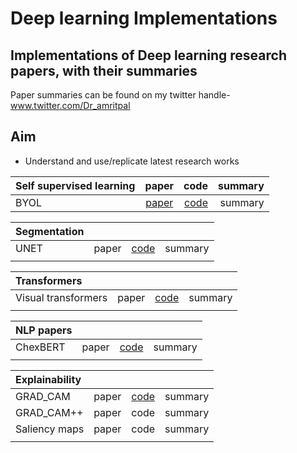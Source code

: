 # Deep learning Implementations

## Implementations of Deep learning research papers, with their summaries

Paper summaries can be found on my twitter handle- 
www.twitter.com/Dr_amritpal 

## Aim
- Understand and use/replicate latest research works 

| Self supervised learning  | paper  | code | summary |
| :---         |     :---:      |          ---: |   ---: |
|  BYOL | [paper](https://arxiv.org/abs/2006.07733)  | [code](https://github.com/Amritpal-001/Paper_Implementations/tree/master/self_supervised/BYOL) | summary |

| Segmentation| | | |
| :---         |     :---:      |          ---: |   ---: |
|  UNET | paper  | [code](https://github.com/Amritpal-001/Paper_Implementations/tree/master/Segmentation/SA-UNet) |summary |   
| | | |

|  Transformers| | | |
| :---         |     :---:      |          ---: |   ---: |
|  Visual transformers | paper  | [code](https://github.com/Amritpal-001/Paper_Implementations/blob/master/Tranformers/Visual_transformer_quick_run.ipynb) |summary |
| | | |

|  NLP papers| | | |
| :---         |     :---:      |          ---: |   ---: |
|  ChexBERT | paper  | [code](https://github.com/Amritpal-001/Paper_Implementations/blob/master/NLP/ChexBert.ipynb) |summary |
| | | |

| Explainability | | | |
| :---         |     :---:      |          ---: |   ---: |
|  GRAD_CAM | paper  | [code](https://github.com/Amritpal-001/Paper_Implementations/blob/master/GRAD_CAM.ipynb) | summary |
|  GRAD_CAM++ | paper  | code |summary |
 Saliency maps | paper  | code |summary |
| | | |


